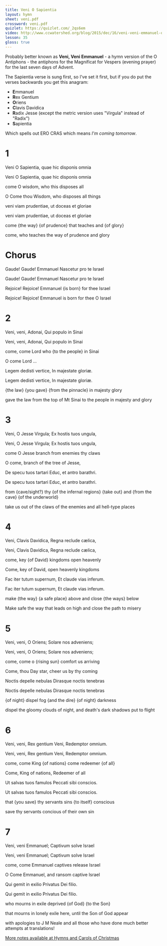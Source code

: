 ```yaml
---
title: Veni O Sapientia
layout: hymn
sheet: veni.pdf
crossword: veni.pdf
quizlet: https://quizlet.com/_2qs6em
video: http://www.ccwatershed.org/blog/2015/dec/16/veni-veni-emmanuel-original-setting-two-voices/
lesson: 35
gloss: true
---
```



Probably better known as **Veni, Veni Emmanuel** - a hymn version of the O Antiphons - the antiphons for the Magnificat for Vespers (evening prayer) for the last seven days of Advent.

The Sapientia verse is sung first, so I've set it first, but if you do put the verses backwards you get this anagram:

* **E**mmanuel
* **R**ex Gentium
* **O**riens
* **C**lavis Davidica
* **R**adix Jesse (except the metric version uses "Virgula" instead of "Radix")
* **S**apientia

Which spells out ERO CRAS which means *I'm coming tomorrow*.


# 1

<div data-gloss>
<p>Veni O Sapientia, quae hic disponis omnia</p>
<p>Veni O Sapientia, quae hic disponis omnia</p>
<p>come O wisdom, who this disposes all</p>
<p>O Come thou Wisdom, who disposes all things</p>
</div>

<div data-gloss>
<p>veni viam prudentiae, ut doceas et gloriae</p>
<p>veni viam prudentiae, ut doceas et gloriae</p>
<p>come {the way} {of prudence} that teaches and {of glory}</p>
<p>come, who teaches the way of prudence and glory</p>
</div>

# Chorus

<div data-gloss>
<p>Gaude! Gaude! Emmanuel Nascetur pro te Israel</p>
<p>Gaude! Gaude! Emmanuel Nascetur pro te Israel</p>
<p>Rejoice! Rejoice! Emmanuel {is born} for thee Israel</p>
<p>Rejoice! Rejoice! Emmanuel is born for thee O Israel</p>
</div>

# 2

<div data-gloss>
<p>Veni, veni, Adonai, Qui populo in Sinai</p>
<p>Veni, veni, Adonai, Qui populo in Sinai</p>
<p>come, come Lord who {to the people} in Sinai</p>
<p>O come Lord ...</p>
</div>


<div data-gloss>
<p>Legem dedisti vertice, In majestate gloriæ.</p>
<p>Legem dedisti vertice, In majestate gloriæ.</p>
<p>{the law} {you gave} {from the pinnacle} in majesty glory</p>
<p>gave the law from the top of Mt Sinai to the people in majesty and glory</p> 
</div>

# 3

<div data-gloss>
<p>Veni, O Jesse Virgula; Ex hostis tuos ungula,</p>
<p>Veni, O Jesse Virgula; Ex hostis tuos ungula,</p>
<p>come O Jesse branch from enemies thy claws</p>
<p>O come, branch of the tree of Jesse,</p>
</div>

<div data-gloss>
<p>De specu tuos tartari Educ, et antro barathri.</p>
<p>De specu tuos tartari Educ, et antro barathri.</p>
<p>from {cave/sight?} thy {of the infernal regions} {take out} and {from the cave} {of the underworld}</p>
<p>take us out of the claws of the enemies and all hell-type places</p>
</div>

# 4

<div data-gloss>
<p>Veni, Clavis Davidica, Regna reclude cælica,</p>
<p>Veni, Clavis Davidica, Regna reclude cælica,</p>
<p>come, key {of David} kingdoms open heavenly</p>
<p>Come, key of David, open heavenly kingdoms</p>
</div>

<div data-gloss>
<p>Fac iter tutum supernum, Et claude vias inferum.</p>
<p>Fac iter tutum supernum, Et claude vias inferum.</p>
<p>make {the way} {a safe place} above and close {the ways} below</p>
<p>Make safe the way that leads on high and close the path to misery</p>
</div>

# 5

<div data-gloss>
<p>Veni, veni, O Oriens; Solare nos adveniens;</p>
<p>Veni, veni, O Oriens; Solare nos adveniens;</p>
<p>come, come o {rising sun} comfort us arriving</p>
<p>Come, thou Day star, cheer us by thy coming</p>
</div>

<div data-gloss>
<p>Noctis depelle nebulas Dirasque noctis tenebras</p>
<p>Noctis depelle nebulas Dirasque noctis tenebras</p>
<p>{of night} dispel fog {and the dire} {of night} darkness</p>
<p>dispel the gloomy clouds of night, and death's dark shadows put to flight</p>
</div>

# 6

<div data-gloss>
<p>Veni, veni, Rex gentium Veni, Redemptor omnium.</p>
<p>Veni, veni, Rex gentium Veni, Redemptor omnium.</p>
<p>come, come King {of nations} come redeemer {of all}</p>
<p>Come, King of nations, Redeemer of all</p>
</div>


<div data-gloss>
<p>Ut salvas tuos famulos Peccati sibi conscios.</p>
<p>Ut salvas tuos famulos Peccati sibi conscios.</p>
<p>that {you save} thy servants sins {to itself} conscious</p>
<p>save thy servants concious of their own sin</p>
</div>


# 7

<div data-gloss>
<p>Veni, veni Emmanuel; Captivum solve Israel</p>
<p>Veni, veni Emmanuel; Captivum solve Israel</p>
<p>come, come Emmanuel captives release Israel</p>
<p>O Come Emmanuel, and ransom captive Israel</p>
</div>

<div data-gloss>
<p>Qui gemit in exilio Privatus Dei filio.</p>
<p>Qui gemit in exilio Privatus Dei filio.</p>
<p>who mourns in exile deprived {of God} {to the Son}</p>
<p>that mourns in lonely exile here, until the Son of God appear</p>
</div>

with apologies to J M Neale and all those who have done much better attempts at translations!

[More notes available at Hymns and Carols of Christmas](http://www.hymnsandcarolsofchristmas.com/Hymns_and_Carols/Notes_On_Carols/O_Antiphons/notes_on_veni_veni_emmanuel.htm)
